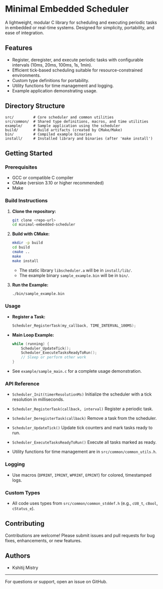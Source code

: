 # Minimal Embedded Scheduler

A lightweight, modular C library for scheduling and executing periodic tasks in embedded or real-time systems.
Designed for simplicity, portability, and ease of integration.

## Features

- Register, deregister, and execute periodic tasks with configurable intervals (10ms, 20ms, 100ms, 1s, 1min).
- Efficient tick-based scheduling suitable for resource-constrained environments.
- Custom type definitions for portability.
- Utility functions for time management and logging.
- Example application demonstrating usage.

## Directory Structure

```
src/         # Core scheduler and common utilities
src/common/  # Shared type definitions, macros, and time utilities
example/     # Sample application using the scheduler
build/       # Build artifacts (created by CMake/Make)
bin/         # Compiled example binaries
install/     # Installed library and binaries (after 'make install')
```

## Getting Started

### Prerequisites

- GCC or compatible C compiler
- CMake (version 3.10 or higher recommended)
- Make

### Build Instructions

1. **Clone the repository:**
   ```sh
   git clone <repo-url>
   cd minimal-embedded-scheduler
   ```

2. **Build with CMake:**
   ```sh
   mkdir -p build
   cd build
   cmake ..
   make
   make install
   ```

   - The static library `libscheduler.a` will be in `install/lib/`.
   - The example binary `sample_example.bin` will be in `bin/`.

3. **Run the Example:**
   ```sh
   ./bin/sample_example.bin
   ```

### Usage

- **Register a Task:**
  ```c
  Scheduler_RegisterTask(my_callback, TIME_INTERVAL_100MS);
  ```
- **Main Loop Example:**
  ```c
  while (running) {
      Scheduler_UpdateTick();
      Scheduler_ExecuteTasksReadyToRun();
      // Sleep or perform other work
  }
  ```
- See `example/sample_main.c` for a complete usage demonstration.

### API Reference

- `Scheduler_Init(timerResolutionMs)`
  Initialize the scheduler with a tick resolution in milliseconds.

- `Scheduler_RegisterTask(callback, interval)`
  Register a periodic task.

- `Scheduler_DeregisterTask(callback)`
  Remove a task from the scheduler.

- `Scheduler_UpdateTick()`
  Update tick counters and mark tasks ready to run.

- `Scheduler_ExecuteTasksReadyToRun()`
  Execute all tasks marked as ready.

- Utility functions for time management are in `src/common/common_utils.h`.

### Logging

- Use macros (`DPRINT`, `IPRINT`, `WPRINT`, `EPRINT`) for colored, timestamped logs.

### Custom Types

- All code uses types from `src/common/common_stddef.h` (e.g., `cU8_t`, `cBool`, `cStatus_e`).

## Contributing

Contributions are welcome! Please submit issues and pull requests for bug fixes, enhancements, or new features.

## Authors

- Kshitij Mistry

---

For questions or support, open an issue on GitHub.
